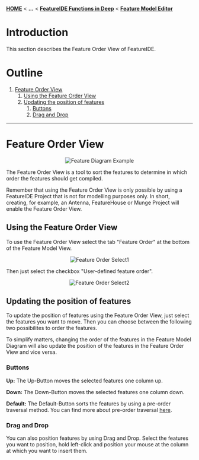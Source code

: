 <!-- Breadcrumb -->
[**HOME**](https://github.com/FeatureIDE/FeatureIDE/wiki) < **...** < [**FeatureIDE Functions in Deep**](https://github.com/FeatureIDE/FeatureIDE/wiki/FeatureIDE-Functions-in-Deep) < [**Feature Model Editor**](https://github.com/FeatureIDE/FeatureIDE/wiki/Feature-Model-Editor)


# Introduction

This section describes the Feature Order View of FeatureIDE.

<!-- Outline -->
# Outline
1. [Feature Order View]
    1. [Using the Feature Order View]
    2. [Updating the position of features]
        1. [Buttons]
        2. [Drag and Drop]


***

<!-- Content -->
# Feature Order View
<p align="center">
<img alt="Feature Diagram Example" src="https://github.com/Henningson/FeatureIDETeam2/wiki/Assets/FeatureModelEditor/FeatureOrder/FeatureOrderViewBase.png">
</p>

The Feature Order View is a tool to sort the features to determine in which order the features should get compiled.

Remember that using the Feature Order View is only possible by using a FeatureIDE Project that is not for modelling purposes only.
In short, creating, for example, an Antenna, FeatureHouse or Munge Project will enable the Feature Order View.

## Using the Feature Order View
To use the Feature Order View select the tab "Feature Order" at the bottom of the Feature Model View.

<p align="center">
<img alt="Feature Order Select1" src="https://github.com/Henningson/FeatureIDETeam2/wiki/Assets/FeatureModelEditor/FeatureOrder/FeatureOrderSelect1.png">
</p>

Then just select the checkbox "User-defined feature order".

<p align="center">
<img alt="Feature Order Select2" src="https://github.com/Henningson/FeatureIDETeam2/wiki/Assets/FeatureModelEditor/FeatureOrder/FeatureOrderSelect2.png">
</p>

## Updating the position of features
To update the position of features using the Feature Order View, just select the features you want to move. Then you can choose between the following two possibilites to order the features.

To simplify matters, changing the order of the features in the Feature Model Diagram will also update the position of the features in the Feature Order View and vice versa.

### Buttons

**Up:** The Up-Button moves the selected features one column up.

**Down:** The Down-Button moves the selected features one column down.

**Default:** The Default-Button sorts the features by using a pre-order traversal method.
You can find more about pre-order traversal [here].

### Drag and Drop
You can also position features by using Drag and Drop.
Select the features you want to position, hold left-click and position your mouse at the column at which you want to insert them.

[here]: https://en.wikipedia.org/wiki/Tree_traversal#Pre-order
[Feature Order View]: https://github.com/Henningson/FeatureIDETeam2/wiki/Feature-Order#feature-order-view
[Using the Feature Order View]: https://github.com/Henningson/FeatureIDETeam2/wiki/Feature-Order#using-the-feature-order-view
[Updating the position of features]: https://github.com/Henningson/FeatureIDETeam2/wiki/Feature-Order#updating-the-position-of-features
[Buttons]: https://github.com/Henningson/FeatureIDETeam2/wiki/Feature-Order#buttons
[Drag and Drop]: https://github.com/Henningson/FeatureIDETeam2/wiki/Feature-Order#drag-and-drop
